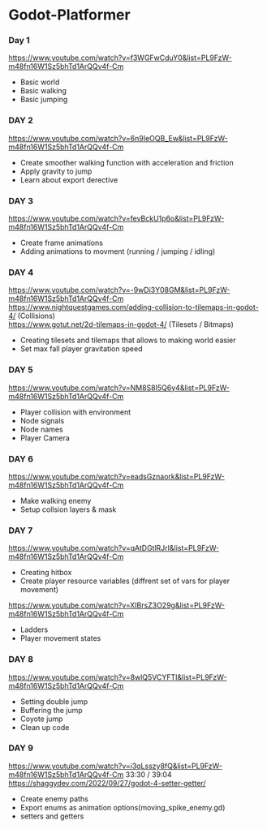 # Godot-Platformer
### Day 1
https://www.youtube.com/watch?v=f3WGFwCduY0&list=PL9FzW-m48fn16W1Sz5bhTd1ArQQv4f-Cm
 - Basic world
 - Basic walking
 - Basic jumping

### DAY 2
https://www.youtube.com/watch?v=6n9IeOQB_Ew&list=PL9FzW-m48fn16W1Sz5bhTd1ArQQv4f-Cm
 - Create smoother walking function with acceleration and friction
 - Apply gravity to jump
 - Learn about export derective

### DAY 3
https://www.youtube.com/watch?v=fevBckU1p6o&list=PL9FzW-m48fn16W1Sz5bhTd1ArQQv4f-Cm
 - Create frame animations
 - Adding animations to movment (running / jumping / idling)

### DAY 4
https://www.youtube.com/watch?v=-9wDi3Y08GM&list=PL9FzW-m48fn16W1Sz5bhTd1ArQQv4f-Cm
<br/> https://www.nightquestgames.com/adding-collision-to-tilemaps-in-godot-4/ (Collisions)
<br/> https://www.gotut.net/2d-tilemaps-in-godot-4/ (Tilesets / Bitmaps)
 - Creating tilesets and tilemaps that allows to making world easier
 - Set max fall player gravitation speed

### DAY 5
https://www.youtube.com/watch?v=NM8S8I5Q6y4&list=PL9FzW-m48fn16W1Sz5bhTd1ArQQv4f-Cm
 - Player collision with environment 
 - Node signals
 - Node names
 - Player Camera

### DAY 6
https://www.youtube.com/watch?v=eadsGznaork&list=PL9FzW-m48fn16W1Sz5bhTd1ArQQv4f-Cm
 - Make walking enemy
 - Setup collsion layers & mask

### DAY 7 
https://www.youtube.com/watch?v=qAtDGtlRJrI&list=PL9FzW-m48fn16W1Sz5bhTd1ArQQv4f-Cm
 - Creating hitbox
 - Create player resource variables (diffrent set of vars for player movement) 

https://www.youtube.com/watch?v=XIBrsZ3O29g&list=PL9FzW-m48fn16W1Sz5bhTd1ArQQv4f-Cm
 - Ladders
 - Player movement states

### DAY 8
https://www.youtube.com/watch?v=8wlQ5VCYFTI&list=PL9FzW-m48fn16W1Sz5bhTd1ArQQv4f-Cm
 - Setting double jump
 - Buffering the jump
 - Coyote jump
 - Clean up code

### DAY 9
https://www.youtube.com/watch?v=i3qLsszy8fQ&list=PL9FzW-m48fn16W1Sz5bhTd1ArQQv4f-Cm 33:30 / 39:04
<br /> https://shaggydev.com/2022/09/27/godot-4-setter-getter/
 - Create enemy paths
 - Export enums as animation options(moving_spike_enemy.gd)
 - setters and getters
